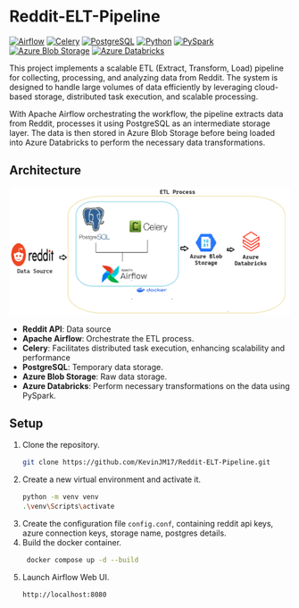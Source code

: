 # Reddit-ELT-Pipeline
[![Airflow](https://img.shields.io/badge/Airflow-blue.svg)](https://airflow.apache.org/docs/)
[![Celery](https://img.shields.io/badge/Celery-green.svg)](https://docs.celeryq.dev/en/stable/getting-started/introduction.html)
[![PostgreSQL](https://img.shields.io/badge/PostgreSQL-red.svg)](https://www.postgresql.org/docs/)
[![Python](https://img.shields.io/badge/Python-blue.svg)](https://docs.python.org/3.11/)
[![PySpark](https://img.shields.io/badge/PySpark-green.svg)](https://spark.apache.org/docs/latest/api/python/index.html)
[![Azure Blob Storage](https://shields.io/badge/Azure%20Blob%20Storage-blue)](https://learn.microsoft.com/en-us/azure/storage/blobs/storage-quickstart-blobs-python?tabs=connection-string%2Croles-azure-portal%2Csign-in-azure-cli&pivots=blob-storage-quickstart-scratch)
[![Azure Databricks](https://img.shields.io/badge/Azure%20Databricks-blue?style=flat-square)](https://learn.microsoft.com/en-us/azure/databricks/)

This project implements a scalable ETL (Extract, Transform, Load) pipeline for collecting, processing, and analyzing data from Reddit. The system is designed to handle large volumes of data efficiently by leveraging cloud-based storage, distributed task execution, and scalable processing.

With Apache Airflow orchestrating the workflow, the pipeline extracts data from Reddit, processes it using PostgreSQL as an intermediate storage layer. The data is then stored in Azure Blob Storage before being loaded into Azure Databricks to perform the necessary data transformations.

## Architecture
![alt img](images/architecture.png)

- __Reddit API__: Data source
- __Apache Airflow__: Orchestrate the ETL process.
- __Celery__: Facilitates distributed task execution, enhancing scalability and performance
- __PostgreSQL__: Temporary data storage.
- __Azure Blob Storage__: Raw data storage.
- __Azure Databricks__: Perform necessary transformations on the data using PySpark.

## Setup
1. Clone the repository.
   ```bash
   git clone https://github.com/KevinJM17/Reddit-ELT-Pipeline.git
   ```
3. Create a new virtual environment and activate it.
   ```bash
   python -m venv venv
   .\venv\Scripts\activate
   ```
4. Create the configuration file `config.conf`, containing reddit api keys, azure connection keys, storage name, postgres details.
5. Build the docker container.
   ```bash
    docker compose up -d --build
   ```
6. Launch Airflow Web UI.
   ```bash
   http://localhost:8080
   ```
